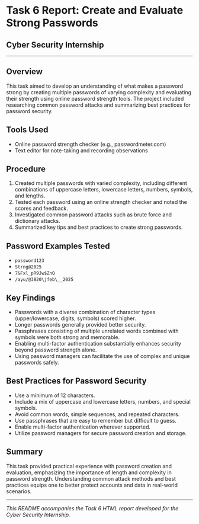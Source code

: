 # Task 6 Report: Create and Evaluate Strong Passwords

## Cyber Security Internship

---

## Overview

This task aimed to develop an understanding of what makes a password strong by creating multiple passwords of varying complexity and evaluating their strength using online password strength tools. The project included researching common password attacks and summarizing best practices for password security.

## Tools Used

- Online password strength checker (e.g., passwordmeter.com)
- Text editor for note-taking and recording observations

## Procedure

1. Created multiple passwords with varied complexity, including different combinations of uppercase letters, lowercase letters, numbers, symbols, and lengths.
2. Tested each password using an online strength checker and noted the scores and feedback.
3. Investigated common password attacks such as brute force and dictionary attacks.
4. Summarized key tips and best practices to create strong passwords.

## Password Examples Tested

- `password123`
- `Strng@2025`
- `7&Fxl_pR9Jw$ZnQ`
- `/ayu/@3820\jfeb\__2025`

## Key Findings

- Passwords with a diverse combination of character types (upper/lowercase, digits, symbols) scored higher.
- Longer passwords generally provided better security.
- Passphrases consisting of multiple unrelated words combined with symbols were both strong and memorable.
- Enabling multi-factor authentication substantially enhances security beyond password strength alone.
- Using password managers can facilitate the use of complex and unique passwords safely.

## Best Practices for Password Security

- Use a minimum of 12 characters.
- Include a mix of uppercase and lowercase letters, numbers, and special symbols.
- Avoid common words, simple sequences, and repeated characters.
- Use passphrases that are easy to remember but difficult to guess.
- Enable multi-factor authentication wherever supported.
- Utilize password managers for secure password creation and storage.


## Summary

This task provided practical experience with password creation and evaluation, emphasizing the importance of length and complexity in password strength. Understanding common attack methods and best practices equips one to better protect accounts and data in real-world scenarios.

---

*This README accompanies the Task 6 HTML report developed for the Cyber Security Internship.*
